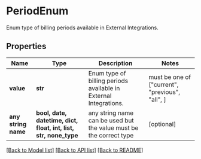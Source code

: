 # PeriodEnum

Enum type of billing periods available in External Integrations.

## Properties
Name | Type | Description | Notes
------------ | ------------- | ------------- | -------------
**value** | **str** | Enum type of billing periods available in External Integrations. |  must be one of ["current", "previous", "all", ]
**any string name** | **bool, date, datetime, dict, float, int, list, str, none_type** | any string name can be used but the value must be the correct type | [optional]

[[Back to Model list]](../README.md#documentation-for-models) [[Back to API list]](../README.md#documentation-for-api-endpoints) [[Back to README]](../README.md)


